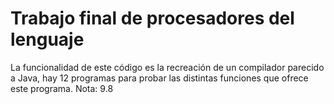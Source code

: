 # Trabajo final de procesadores del lenguaje

La funcionalidad de este código es la recreación de un compilador parecido a Java, hay 12 programas para probar las distintas funciones que ofrece 
este programa.
Nota: 9.8
